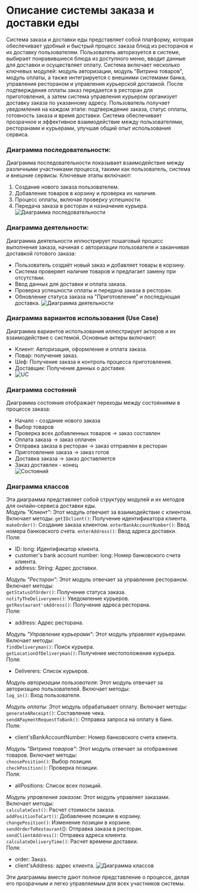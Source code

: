 # Описание системы заказа и доставки еды
Система заказа и доставки еды представляет собой платформу, которая обеспечивает удобный и быстрый процесс заказа блюд из ресторанов и их доставку пользователям. Пользователь авторизуется в системе, выбирает понравившиеся блюда из доступного меню, вводит данные для доставки и осуществляет оплату. Система включает несколько ключевых модулей: модуль авторизации, модуль "Витрина товаров", модуль оплаты, а также интегрируется с внешними системами банка, управления рестораном и управления курьерской доставкой. После подтверждения оплаты заказ передается в ресторан для приготовления, а затем система управления курьером организует доставку заказа по указанному адресу. Пользователь получает уведомления на каждом этапе: подтверждение заказа, статус оплаты, готовность заказа и время доставки. Система обеспечивает прозрачное и эффективное взаимодействие между пользователями, ресторанами и курьерами, улучшая общий опыт использования сервиса.
### Диаграмма последовательности:
Диаграмма последовательности показывает взаимодействие между различными участниками процесса, такими как пользователь, система и внешние сервисы. Ключевые этапы включают:  
1) Создание нового заказа пользователем.
2) Добавление товаров в корзину и проверка их наличия.
3) Процесс оплаты, включая проверку успешности.
4) Передача заказа в ресторан и назначение курьера.
![Диаграмма последовательности](https://github.com/yulyashka-lav/TZ-3/blob/main/Диаграмма%20последовательности.jpg)  
### Диаграмма деятельности:
Диаграмма деятельности иллюстрирует пошаговый процесс выполнения заказа, начиная с авторизации пользователя и заканчивая доставкой готового заказа:

- Пользователь создаёт новый заказ и добавляет товары в корзину.
- Система проверяет наличие товаров и предлагает замену при отсутствии.
- Ввод данных для доставки и оплата заказа.
- Проверка успешности оплаты и передача заказа в ресторан.
- Обновление статуса заказа на "Приготовление" и последующая доставка.
![Диаграмма деятельности](https://github.com/yulyashka-lav/TZ-3/blob/main/Диаграмма%20деятельности.jpg)  
### Диаграмма вариантов использования (Use Case)
Диаграмма вариантов использования иллюстрирует акторов и их взаимодействие с системой. Основные актеры включают:
- Клиент: Авторизация, оформление и оплата заказа.
- Повар: получение заказ.
- Шеф: Получение заказа и контроль процесса приготовления.
- Доставщик: Получение данных о доставке.
- ![UC](https://github.com/yulyashka-lav/TZ-3/blob/main/UC.jpg)  
### Диаграмма состояний
Диаграмма состояния отображает переходы между состояниями в процессе заказа:
- Начало - создание нового заказа
- Выбор товаров
- Проверка всех добавленных товаров -> заказ составлен
- Оплата заказа -> заказ оплачен
- Отправка заказа в ресторан -> заказ отправлен в ресторан
- Приготовление заказа -> заказ готов
- Доставка заказа -> заказ доставляется
- Заказ доставлен - конец  
![Состояний](https://github.com/yulyashka-lav/TZ-3/blob/main/Диаграмма%20состояний.jpg)  
### Диаграмма классов
Эта диаграмма представляет собой структуру модулей и их методов для онлайн-сервиса доставки еды.  
*Модуль "Клиент"*: Этот модуль отвечает за взаимодействие с клиентом. Включает методы: 
`getIDclient()`: Получение идентификатора клиента. 
`makeOrder()`: Создание заказа клиентом. 
`enterBankAccountNumber()`: Ввод номера банковского счета. 
`enterAddress()`: Ввод адреса доставки.  
Поля:  
- ID: long: Идентификатор клиента.
- customer's bank account number: long: Номер банковского счета клиента.
- address: String: Адрес доставки.
  
*Модуль "Ресторан"*: Этот модуль отвечает за управление рестораном. Включает методы:  
`getStatusOfOrder()`: Получение статуса заказа.  
`notifyTheDeliverymen()`: Уведомление курьеров.  
`getRestaurant'sAddress()`: Получение адреса ресторана.  
Поля:  
- address: Адрес ресторана.

*Модуль "Управление курьерами"*: Этот модуль управляет курьерами. Включает методы:  
`findDeliveryman()`: Поиск курьера.  
`getLocationOfDeliveryman()`: Получение местоположения курьера.  
Поля:  
- Deliverers: Список курьеров.
 
*Модуль авторизации пользователя*: Этот модуль отвечает за авторизацию пользователей. Включает методы:  
`log_in()`: Вход пользователя.  

*Модуль оплаты*: Этот модуль обрабатывает оплату. Включает методы:  
`generateAReceipt()`: Составление чека.  
`sendAPaymentRequestToBank()`: Отправка запроса на оплату в банк.  
Поля:
- client'sBankAccountNumber: Номер банковского счета клиента.

*Модуль "Витрина товаров"*: Этот модуль отвечает за отображение товаров. Включает методы:  
`choosePosition()`: Выбор позиции.  
`checkPosition()`: Проверка позиции.  
Поля:
- allPositions: Список всех позиций.

*Модуль управления заказом*: Этот модуль управляет заказами. Включает методы:  
`calculateCost()`: Расчет стоимости заказа.  
`addPositionToCart()`: Добавление позиции в корзину.  
`changePosition()`: Изменение позиции в корзине.  
`sendOrderToRestaurant`(): Отправка заказа в ресторан.  
`sendClientAddress()`: Отправка адреса клиента.  
`calculateDeliveryTime()`: Расчет времени доставки.  
Поля:
- order: Заказ.  
- client'sAddress: адрес клиента.
![Диаграмма классов](https://github.com/yulyashka-lav/TZ-3/blob/main/Диаграмма%20классов.jpg)

Эти диаграммы вместе дают полное представление о процессе, делая его прозрачным и легко управляемым для всех участников системы.
